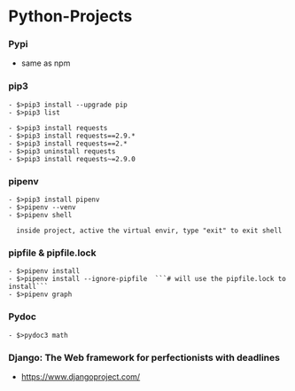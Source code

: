 # Python-Projects

### Pypi 
- same as npm

### pip3
```
- $>pip3 install --upgrade pip
- $>pip3 list

- $>pip3 install requests
- $>pip3 install requests==2.9.*
- $>pip3 install requests==2.*
- $>pip3 uninstall requests
- $>pip3 install requests~=2.9.0
```
### pipenv
```
- $>pip3 install pipenv
- $>pipenv --venv
- $>pipenv shell 
```
```
  inside project, active the virtual envir, type "exit" to exit shell
```
### pipfile & pipfile.lock
```
- $>pipenv install
- $>pipenv install --ignore-pipfile  ```# will use the pipfile.lock to install```
- $>pipenv graph
```
### Pydoc
```
- $>pydoc3 math
```
### Django: The Web framework for perfectionists with deadlines
- https://www.djangoproject.com/
